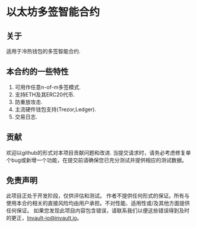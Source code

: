 # 以太坊多签智能合约

## 关于

适用于冷热钱包的多签智能合约. 

## 本合约的一些特性

1. 可用作任意n-of-m多签模式.
2. 支持ETH及其ERC20代币.
3. 防重放攻击. 
4. 主流硬件钱包支持(Trezor,Ledger).
5. 交易日志.


## 贡献

欢迎以github的形式对本项目贡献问题和改进.
当提交请求时，请务必考虑修复单个bug或新增一个功能，在提交前请确保您已充分测试并提供相应的测试数据。


## 免责声明

此项目正处于开发阶段，仅供评估和测试。
作者不提供任何形式的保证。所有与使用本合约相关的直接风险均由用户承担。不对性能、适用性或/及其他方面提供任何保证。
如果您发现此项目内容包含错误，请联系我们以便这些错误得到及时的更正，Invault-io@invault.io。
